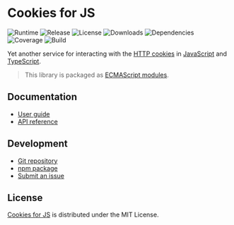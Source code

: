 # Cookies for JS
![Runtime](https://img.shields.io/node/v/@cedx/cookies.svg) ![Release](https://img.shields.io/npm/v/@cedx/cookies.svg) ![License](https://img.shields.io/npm/l/@cedx/cookies.svg) ![Downloads](https://img.shields.io/npm/dt/@cedx/cookies.svg) ![Dependencies](https://david-dm.org/cedx/cookies.js.svg) ![Coverage](https://coveralls.io/repos/github/cedx/cookies.js/badge.svg) ![Build](https://travis-ci.com/cedx/cookies.js.svg)

Yet another service for interacting with the [HTTP cookies](https://developer.mozilla.org/en-US/docs/Web/HTTP/Cookies) in [JavaScript](https://developer.mozilla.org/en-US/docs/Web/JavaScript) and [TypeScript](https://www.typescriptlang.org).

> This library is packaged as [ECMAScript modules](https://nodejs.org/api/esm.html).

## Documentation
- [User guide](https://dev.belin.io/cookies.js)
- [API reference](https://dev.belin.io/cookies.js/api)

## Development
- [Git repository](https://github.com/cedx/cookies.js)
- [npm package](https://www.npmjs.com/package/@cedx/cookies)
- [Submit an issue](https://github.com/cedx/cookies.js/issues)

## License
[Cookies for JS](https://dev.belin.io/cookies.js) is distributed under the MIT License.
